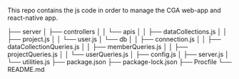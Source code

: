 This repo contains the js code in order to manage the CGA web-app and react-native app.

├── server
│   ├── controllers
│   │       └── apis
│   │           ├── dataCollections.js
│   │           ├── project.js
│   │           └── user.js
│   └── db
│   │   ├── connection.js
│   │   ├── dataCollectionQueries.js
│   │   ├── memberQueries.js
│   │   ├── projectQueries.js
│   │   └── userQueries.js
│   ├── config.js
│   ├── server.js
│   └── utilities.js
├── package.json
├── package-lock.json
├── Procfile
└── README.md